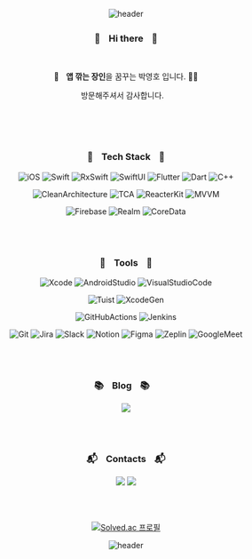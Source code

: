 <div align="center">

![header](https://capsule-render.vercel.app/api?type=waving&color=0:5599ff,100:ff9955&height=110&section=header)

### 👋ㅤHi thereㅤ👋
<br>

🌱ㅤ**앱 깎는 장인**을 꿈꾸는 박영호 입니다. 🙇‍♂️
<!-- <br><br>
 🔥 크로스 플랫폼으로는 따라잡을 수 없는, **high-end 슈퍼앱**을 만들고자 합니다. 🔥 
<br><br>-->
방문해주셔서 감사합니다.ㅤ

<br>
<br>
<br>

### 💪ㅤTech Stackㅤ💪

![iOS](https://img.shields.io/badge/iOS-000000.svg?&style=flat-square&logo=Apple&logoColor=white)
![Swift](https://img.shields.io/badge/Swift-F05138.svg?&style=flat-square&logo=Swift&logoColor=white)
![RxSwift](https://img.shields.io/badge/RxSwift-B7178C.svg?&style=flat-square&logo=ReactiveX&logoColor=white)
![SwiftUI](https://img.shields.io/badge/SwiftUI-E60012.svg?&style=flat-square&logo=Swift&logoColor=white)
![Flutter](https://img.shields.io/badge/Flutter-02569B.svg?&style=flat-square&logo=Flutter&logoColor=white)
![Dart](https://img.shields.io/badge/Dart-0175C2.svg?&style=flat-square&logo=Dart&logoColor=white)
![C++](https://img.shields.io/badge/C++-00599C.svg?&style=flat-square&logo=C%2B%2B&logoColor=white)
<!-- ![ReactNative](https://img.shields.io/badge/React_Native-fa8811.svg?&style=flat-square&logo=CreateReactApp&logoColor=white)
![React](https://img.shields.io/badge/React-09a39C.svg?&style=flat-square&logo=React&logoColor=white)
![JavaScript](https://img.shields.io/badge/JavaScript-F7DF1E.svg?&style=flat-square&logo=JavaScript&logoColor=white) -->

<!--  디자인패턴 -->
![CleanArchitecture](https://img.shields.io/badge/CleanArchitecture-ED1C24.svg?&style=flat-square&logo=clion&logoColor=white)
![TCA](https://img.shields.io/badge/TCA-A435F0.svg?&style=flat-square&logo=trakt&logoColor=white)
![ReacterKit](https://img.shields.io/badge/Reacter_Kit-09a39C.svg?&style=flat-square&logo=React&logoColor=white)
![MVVM](https://img.shields.io/badge/MVVM-09c38C.svg?&style=flat-square&logo=MVVM&logoColor=white)

<!--  DB -->
![Firebase](https://img.shields.io/badge/Firebase-FFCA28.svg?&style=flat-square&logo=Firebase&logoColor=white)
![Realm](https://img.shields.io/badge/Realm-39477F.svg?&style=flat-square&logo=Realm&logoColor=white)
![CoreData](https://img.shields.io/badge/Core_Data-0D96F6.svg?&style=flat-square&logo=AppStore&logoColor=white)

<!-- ![TDD](https://img.shields.io/badge/TDD-6428B4.svg?&style=flat-square&logo=TDD&logoColor=white) -->
<!-- ![CleanCode](https://img.shields.io/badge/Clean_Code-FF6000.svg?&style=flat-square&logo=CleanCode&logoColor=white) -->
  
<br>
<br>

### 🔨ㅤToolsㅤ🔧
<!-- IDE -->
![Xcode](https://img.shields.io/badge/Xcode-147EFB.svg?&style=flat-square&logo=Xcode&logoColor=white)
![AndroidStudio](https://img.shields.io/badge/AndroidStudio-30D080.svg?&style=flat-square&logo=AndroidStudio&logoColor=white)
![VisualStudioCode](https://img.shields.io/badge/VSC-007ACC.svg?&style=flat-square&logo=VisualStudioCode&logoColor=white)

<!-- 프로젝트 관리 툴 -->
![Tuist](https://img.shields.io/badge/Tuist-147EFB.svg?&style=flat-square&logo=Xcode&logoColor=white)
![XcodeGen](https://img.shields.io/badge/XcodeGen-2E51A2.svg?&style=flat-square&logo=Xcode&logoColor=white)

<!--  CICD -->
![GitHubActions](https://img.shields.io/badge/Github_Action-2088FF.svg?&style=flat-square&logo=GitHubActions&logoColor=white)
![Jenkins](https://img.shields.io/badge/Jenkins-D24939.svg?&style=flat-square&logo=Jenkins&logoColor=white)

<!-- 협업 툴 -->
![Git](https://img.shields.io/badge/Git-F05032.svg?&style=flat-square&logo=Git&logoColor=white)
![Jira](https://img.shields.io/badge/Jira-0052CC.svg?&style=flat-square&logo=Jira&logoColor=white)
![Slack](https://img.shields.io/badge/Slack-4A154B.svg?&style=flat-square&logo=Slack&logoColor=white)
![Notion](https://img.shields.io/badge/Notion-000000.svg?&style=flat-square&logo=Notion&logoColor=white)
![Figma](https://img.shields.io/badge/Figma-F24E1E.svg?&style=flat-square&logo=Figma&logoColor=white)
![Zeplin](https://img.shields.io/badge/Zeplin-FDEE21.svg?&style=flat-square&logo=OpenZeppelin&logoColor=white)
![GoogleMeet](https://img.shields.io/badge/GoogleMeet-00897B.svg?&style=flat-square&logo=GoogleMeet&logoColor=white)

  
<br>
<br>

<!-- ### 🎯ㅤSide Projectsㅤ🃏ㅤ-->
<!-- My Personal Apps -->
<!--  
<a href="https://apps.apple.com/kr/app/id1547183996"><img title="Nemo" src="https://is2-ssl.mzstatic.com/image/thumb/Purple112/v4/01/01/d0/0101d0a8-0070-cd58-b8ad-fbfc2f660a1b/AppIcon-0-1x_U007emarketing-0-10-0-85-220.png/40x0w.webp" /></a>
<a href="https://apps.apple.com/kr/app/id6443969965"><img src="https://is1-ssl.mzstatic.com/image/thumb/Purple126/v4/53/76/33/537633b8-2849-d4d6-635a-77c6d2790916/AppIcon-1x_U007emarketing-0-6-0-85-220.png/40x0w.webp"/></a>
<a href="https://apps.apple.com/kr/app/id6460258639"><img src="https://is1-ssl.mzstatic.com/image/thumb/Purple116/v4/bf/8b/ff/bf8bff89-d94d-b015-48c6-3cb17fc6a999/AppIcon-1x_U007emarketing-0-10-0-85-220.png/40x0w.webp"/></a>

<br>
<br>
-->
### 📚ㅤBlogㅤ📚ㅤ

<a href="https://eeyatho.tistory.com"><img src="https://img.shields.io/badge/Tistory-EE6000.svg?style=flat-square&logo=Tistory&logoColor=white&link=https://eeyatho.tistory.com"/></a>

<br>
<br>

### :mailbox_with_mail:ㅤContactsㅤ:mailbox_with_mail:

<a href="mailto:enough0827@gmail.com"><img src="https://img.shields.io/badge/Gmail-EA4335.svg?style=flat-square&logo=Gmail&logoColor=white&link=mailto:enough0827@gmail.com"/></a>
<a href="mailto:enough6157@naver.com"><img src="https://img.shields.io/badge/Naver-03C75A.svg?style=flat-square&logo=Naver&logoColor=white&link=mailto:enough6157@naver.com"/></a>

<br>
<br>

[![Solved.ac
프로필](http://mazassumnida.wtf/api/v2/generate_badge?boj=enough6157)](https://solved.ac/enough6157)

<!-- ![EE-Yat-Ho's GitHub stats](https://github-readme-stats.vercel.app/api?username=EE-Yat-Ho&show_icons=true&theme=radical) -->

<!-- [![EE-Yat-Ho's github stats](https://github-readme-stats.vercel.app/api/top-langs/?username=EE-Yat-Ho&show_icons=true&hide_border=true&title_color=004386&icon_color=004386&layout=compact)](https://github.com/EE-Yat-Ho) -->

  
  

![header](https://capsule-render.vercel.app/api?type=waving&color=0:ff9955,100:5599ff&height=110&section=footer)

</div>
